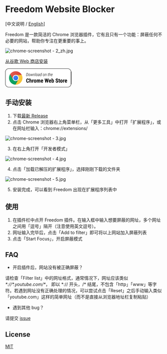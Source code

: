 # Freedom Website Blocker

[中文说明 / [English](README.md)]

Freedom 是一款简洁的 Chrome 浏览器插件，它有且只有一个功能：屏蔽任何不必要的网站，帮助你专注在更重要的事上。

![chrome-screenshot - 2_zh.jpg](https://i.loli.net/2021/05/26/KWvhl58Ha342gVP.jpg)

[从谷歌 Web 商店安装](https://chrome.google.com/webstore/detail/freedom-website-blocker/addknbmjckakcnlnmpddbaofgjllpamd)

[![Download](chrome_badge.png)](https://chrome.google.com/webstore/detail/freedom-website-blocker/addknbmjckakcnlnmpddbaofgjllpamd)

## 手动安装

1. 下载[最新 Release](https://github.com/LihaoWang/Website-blocker/releases/tag/1.0.1)
2. 点击 Chrome 浏览器右上角菜单栏，从「更多工具」中打开「扩展程序」，或在网址栏输入：chrome://extensions/

![chrome-screenshot - 3.jpg](https://i.loli.net/2021/05/26/XkrWzgGxcs62Y9D.jpg)

3. 在右上角打开「开发者模式」

![chrome-screenshot - 4.jpg](https://i.loli.net/2021/05/26/cMplsLd8x3qSPCV.jpg)

4. 点击「加载已解压的扩展程序」，选择刚刚下载的文件夹

![chrome-screenshot - 5.jpg](https://i.loli.net/2021/05/26/mMknT4AdxvLXlS6.jpg)

5. 安装完成，可以看到 Freedom 出现在扩展程序列表中

## 使用

1. 在插件栏中点开 Freedom 插件。在输入框中输入想要屏蔽的网址，多个网址之间用「逗号」隔开（注意使用英文逗号）。
2. 网址输入完毕后，点击「Add to filter」即可将以上网站加入屏蔽列表
3. 点击「Start Focus」，开启屏蔽模式

## FAQ

- 开启插件后，网站没有被正确屏蔽？

请检查「Filter list」中的网址格式，通常情况下，网址应该类似 *\*://\*.youtube.com/\**， 即以 \*:// 开头，/\* 结尾，不包含「http」「www」等字符。若遇到网址没有正确处理的情况，可以尝试点击「Reset」之后手动输入类似「youtube.com」这样的简单网址（而不是直接从浏览器地址栏复制粘贴）

- 遇到其他 bug？

请提交 [issue](https://github.com/LihaoWang/Website-blocker/issues)

## License

[MIT](https://choosealicense.com/licenses/mit/)

